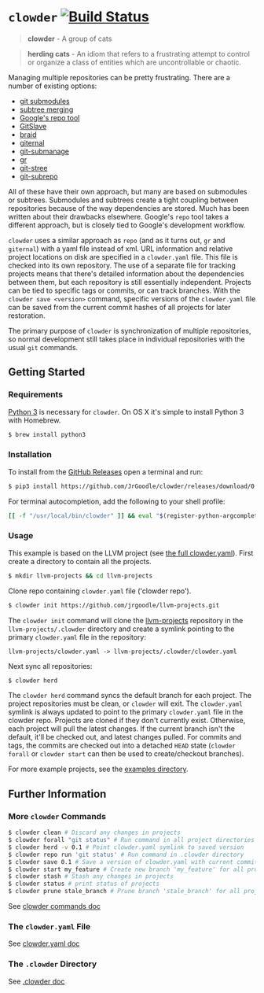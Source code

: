 # `clowder` [![Build Status](https://travis-ci.org/JrGoodle/clowder.svg)](https://travis-ci.org/JrGoodle/clowder)

> **clowder** - A group of cats

> **herding cats** - An idiom that refers to a frustrating attempt to control or organize a class of entities which are uncontrollable or chaotic.

Managing multiple repositories can be pretty frustrating. There are a number of existing options:

- [git submodules](https://git-scm.com/book/en/v2/Git-Tools-Submodules)
- [subtree merging](https://git-scm.com/book/en/v1/Git-Tools-Subtree-Merging)
- [Google's repo tool](https://code.google.com/p/git-repo/)
- [GitSlave](http://gitslave.sourceforge.net)
- [braid](https://github.com/cristibalan/braid)
- [giternal](https://github.com/patmaddox/giternal)
- [git-submanage](https://github.com/idbrii/git-submanage)
- [gr](https://github.com/mixu/gr)
- [git-stree](https://github.com/tdd/git-stree)
- [git-subrepo](https://github.com/ingydotnet/git-subrepo)

All of these have their own approach, but many are based on submodules or subtrees. Submodules and subtrees create a tight coupling between repositories because of the way dependencies are stored. Much has been written about their drawbacks elsewhere. Google's `repo` tool takes a different approach, but is closely tied to Google's development workflow.

`clowder` uses a similar approach as `repo` (and as it turns out, `gr` and `giternal`) with a yaml file instead of xml. URL information and relative project locations on disk are specified in a `clowder.yaml` file. This file is checked into its own repository. The use of a separate file for tracking projects means that there's detailed information about the dependencies between them, but each repository is still essentially independent. Projects can be tied to specific tags or commits, or can track branches. With the `clowder save <version>` command, specific versions of the `clowder.yaml` file can be saved from the current commit hashes of all projects for later restoration.

The primary purpose of `clowder` is synchronization of multiple repositories, so normal development still takes place in individual repositories with the usual `git` commands.

## Getting Started

### Requirements

[Python 3](https://www.python.org/downloads/) is necessary for `clowder`. On OS X it's simple to install Python 3 with Homebrew.

```bash
$ brew install python3
```

### Installation

To install from the [GitHub Releases](https://github.com/JrGoodle/clowder/releases) open a terminal and run:

```bash
$ pip3 install https://github.com/JrGoodle/clowder/releases/download/0.11.0/clowder-0.11.0-py3-none-any.whl
```

For terminal autocompletion, add the following to your shell profile:

```bash
[[ -f "/usr/local/bin/clowder" ]] && eval "$(register-python-argcomplete clowder)"
```

### Usage

This example is based on the LLVM project (see [the full clowder.yaml](https://github.com/JrGoodle/llvm-projects/blob/master/clowder.yaml)). First create a directory to contain all the projects.

```bash
$ mkdir llvm-projects && cd llvm-projects
```

Clone repo containing `clowder.yaml` file ('clowder repo').

```bash
$ clowder init https://github.com/jrgoodle/llvm-projects.git
```

The `clowder init` command will clone the [llvm-projects](https://github.com/jrgoodle/llvm-projects.git) repository in the `llvm-projects/.clowder` directory and create a symlink pointing to the primary `clowder.yaml` file in the repository:

```
llvm-projects/clowder.yaml -> llvm-projects/.clowder/clowder.yaml
```

Next sync all repositories:

```bash
$ clowder herd
```

The `clowder herd` command syncs the default branch for each project. The project repositories must be clean, or `clowder` will exit. The `clowder.yaml` symlink is always updated to point to the primary `clowder.yaml` file in the clowder repo. Projects are cloned if they don't currently exist. Otherwise, each project will pull the latest changes. If the current branch isn't the default, it'll be checked out, and latest changes pulled. For commits and tags, the commits are checked out into a detached `HEAD` state (`clowder forall` or `clowder start` can then be used to create/checkout branches).

For more example projects, see the [examples directory](https://github.com/JrGoodle/clowder/tree/master/examples).

## Further Information

### More `clowder` Commands

```bash
$ clowder clean # Discard any changes in projects
$ clowder forall "git status" # Run command in all project directories
$ clowder herd -v 0.1 # Point clowder.yaml symlink to saved version
$ clowder repo run 'git status' # Run command in .clowder directory
$ clowder save 0.1 # Save a version of clowder.yaml with current commit sha's
$ clowder start my_feature # Create new branch 'my_feature' for all projects
$ clowder stash # Stash any changes in projects
$ clowder status # print status of projects
$ clowder prune stale_branch # Prune branch 'stale_branch' for all projects
```

See [clowder commands doc](https://github.com/JrGoodle/clowder/blob/master/docs/commands.md)

### The `clowder.yaml` File

See [clowder.yaml doc](https://github.com/JrGoodle/clowder/blob/master/docs/clowder_yaml.md)

### The `.clowder` Directory

See [.clowder doc](https://github.com/JrGoodle/clowder/blob/master/docs/dot_clowder_dir.md)
